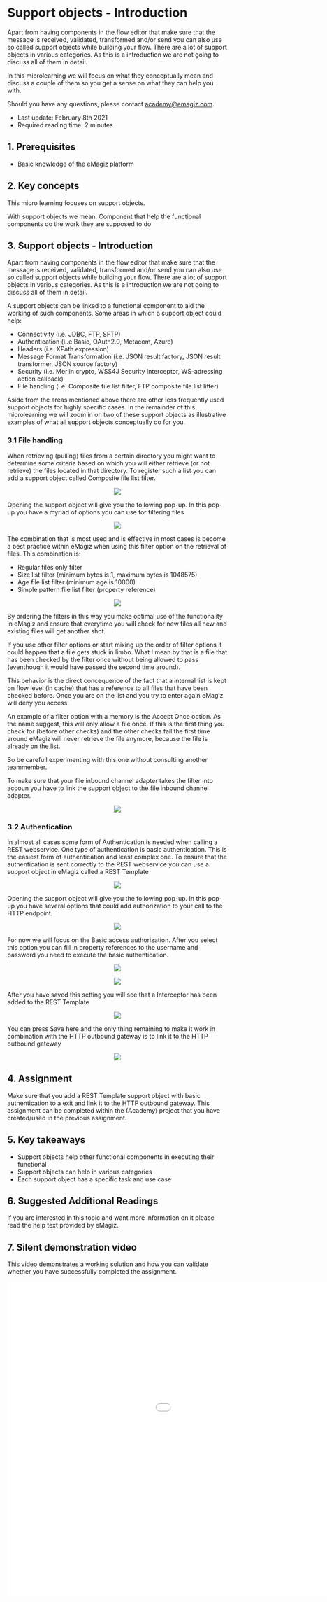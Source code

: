 # Support objects - Introduction
Apart from having components in the flow editor that make sure that the message is received, validated, transformed and/or send you can also use so called support objects while building your flow.
There are a lot of support objects in various categories. As this is a introduction we are not going to discuss all of them in detail.

In this microlearning we will focus on what they conceptually mean and discuss a couple of them so you get a sense on what they can help you with.

Should you have any questions, please contact academy@emagiz.com.

- Last update: February 8th 2021
- Required reading time: 2 minutes

## 1. Prerequisites
- Basic knowledge of the eMagiz platform

## 2. Key concepts
This micro learning focuses on support objects.

With support objects we mean: Component that help the functional components do the work they are supposed to do

## 3. Support objects - Introduction
Apart from having components in the flow editor that make sure that the message is received, validated, transformed and/or send you can also use so called support objects while building your flow.
There are a lot of support objects in various categories. As this is a introduction we are not going to discuss all of them in detail.

A support objects can be linked to a functional component to aid the working of such components. Some areas in which a support object could help:

- Connectivity (i.e. JDBC, FTP, SFTP)
- Authentication (i..e Basic, OAuth2.0, Metacom, Azure)
- Headers (i.e. XPath expression)
- Message Format Transformation (i.e. JSON result factory, JSON result transformer, JSON source factory)
- Security (i.e. Merlin crypto, WSS4J Security Interceptor, WS-adressing action callback)
- File handling (i.e. Composite file list filter, FTP composite file list lifter)

Aside from the areas mentioned above there are other less frequently used support objects for highly specific cases. 
In the remainder of this microlearning we will zoom in on two of these support objects as illustrative examples of what all support objects conceptually do for you.

### 3.1 File handling
When retrieving (pulling) files from a certain directory you might want to determine some criteria based on which you will either retrieve (or not retrieve) the files located in that directory.
To register such a list you can add a support object called Composite file list filter.

<p align="center"><img src="../../img/microlearning/ml-support-objects-introduction--composite-file-list-filter-selection.png"></p>

Opening the support object will give you the following pop-up. In this pop-up you have a myriad of options you can use for filtering files

<p align="center"><img src="../../img/microlearning/ml-support-objects-introduction--composite-file-list-filter-pop-up.png"></p>

The combination that is most used and is effective in most cases is become a best practice within eMagiz when using this filter option on the retrieval of files.
This combination is:

- Regular files only filter
- Size list filter (minimum bytes is 1, maximum bytes is 1048575)
- Age file list filter (minimum age is 10000)
- Simple pattern file list filter (property reference)

<p align="center"><img src="../../img/microlearning/ml-support-objects-introduction--composite-file-list-filter-pop-up-filled-in.png"></p>

By ordering the filters in this way you make optimal use of the functionality in eMagiz and ensure that everytime you will check for new files all new and existing files will get another shot.

If you use other filter options or start mixing up the order of filter options it could happen that a file gets stuck in limbo. 
What I mean by that is a file that has been checked by the filter once without being allowed to pass (eventhough it would have passed the second time around).

This behavior is the direct concequence of the fact that a internal list is kept on flow level (in cache) that has a reference to all files that have been checked before. 
Once you are on the list and you try to enter again eMagiz will deny you access.

An example of a filter option with a memory is the Accept Once option. As the name suggest, this will only allow a file once. 
If this is the first thing you check for (before other checks) and the other checks fail the first time around eMagiz will never retrieve the file anymore, because the file is already on the list.

So be carefull experimenting with this one without consulting another teammember.

To make sure that your file inbound channel adapter takes the filter into accoun you have to link the support object to the file inbound channel adapter.

<p align="center"><img src="../../img/microlearning/ml-support-objects-introduction--link-to-file-inbound-channel-adapter.png"></p>

### 3.2 Authentication
In almost all cases some form of Authentication is needed when calling a REST webservice. One type of authentication is basic authentication. 
This is the easiest form of authentication and least complex one. To ensure that the authentication is sent correctly to the REST webservice you can use a support object in eMagiz called a REST Template

<p align="center"><img src="../../img/microlearning/ml-support-objects-introduction--rest-template.png"></p>

Opening the support object will give you the following pop-up. In this pop-up you have several options that could add authorization to your call to the HTTP endpoint.

<p align="center"><img src="../../img/microlearning/ml-support-objects-introduction--rest-template-pop-up.png"></p>

For now we will focus on the Basic access authorization. 
After you select this option you can fill in property references to the username and password you need to execute the basic authentication.

<p align="center"><img src="../../img/microlearning/ml-support-objects-introduction--rest-template-basic-access.png"></p>

<p align="center"><img src="../../img/microlearning/ml-support-objects-introduction--rest-template-basic-access-filled-in.png"></p>

After you have saved this setting you will see that a Interceptor has been added to the REST Template

<p align="center"><img src="../../img/microlearning/ml-support-objects-introduction--rest-template-input.png"></p>

You can press Save here and the only thing remaining to make it work in combination with the HTTP outbound gateway is to link it to the HTTP outbound gateway

<p align="center"><img src="../../img/microlearning/ml-support-objects-introduction--link-to-http-outbound-gateway.png"></p>

## 4. Assignment

Make sure that you add a REST Template support object with basic authentication to a exit and link it to the HTTP outbound gateway.
This assignment can be completed within the (Academy) project that you have created/used in the previous assignment.

## 5. Key takeaways

- Support objects help other functional components in executing their functional
- Support objects can help in various categories
- Each support object has a specific task and use case

## 6. Suggested Additional Readings

If you are interested in this topic and want more information on it please read the help text provided by eMagiz.

## 7. Silent demonstration video

This video demonstrates a working solution and how you can validate whether you have successfully completed the assignment.

<iframe width="1280" height="720" src="../../vid/microlearning/microlearning-support-objects-introduction.mp4" frameborder="0" allow="accelerometer; autoplay; clipboard-write; encrypted-media; gyroscope; picture-in-picture" allowfullscreen></iframe>